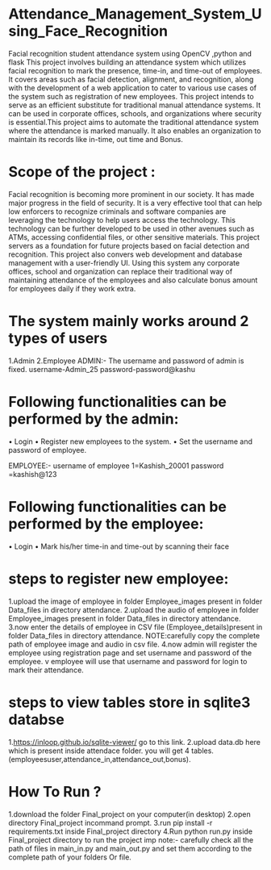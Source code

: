 # Attendance_Management_System_Using_Face_Recognition
Facial recognition student attendance system using OpenCV ,python and flask This project involves building an attendance system which utilizes facial recognition to mark the presence, time-in, and time-out of employees. It covers areas such as facial detection, alignment, and recognition, along with the development of a web application to cater to various use cases of the system such as registration of new employees. This project intends to serve as an efficient substitute for traditional manual attendance systems. It can be used in corporate offices, schools, and organizations where security is essential.This project aims to automate the traditional attendance system where the attendance is marked manually. It also enables an organization to maintain its records like in-time, out time and Bonus.

# Scope of the project :
Facial recognition is becoming more prominent in our society. It has made major progress in the field of security. It is a very effective tool that can help low enforcers to recognize criminals and software companies are leveraging the technology to help users access the technology. This technology can be further developed to be used in other avenues such as ATMs, accessing confidential files, or other sensitive materials. This project servers as a foundation for future projects based on facial detection and recognition. This project also convers web development and database management with a user-friendly UI. Using this system any corporate offices, school and organization can replace their traditional way of maintaining attendance of the employees and also calculate bonus amount for employees daily if they work extra.

# The system mainly works around 2 types of users
1.Admin
2.Employee
ADMIN:-
The username and password of admin is fixed.
username-Admin_25
password-password@kashu

# Following functionalities can be performed by the admin:
• Login
• Register new employees to the system.
• Set the username and password of employee.

EMPLOYEE:-
username of employee 1=Kashish_20001
password =kashish@123

# Following functionalities can be performed by the employee:
• Login
• Mark his/her time-in and time-out by scanning their face

# steps to register new employee:
1.upload the image of employee in folder Employee_images present in folder Data_files in directory attendance.
2.upload the audio of employee in folder Employee_images present in folder Data_files in directory attendance.
3.now enter the details of employee in CSV file (Employee_details)present in folder Data_files in directory attendance.
NOTE:carefully copy the complete path of employee image and audio in csv file.
4.now admin will register the employee using registration page and set username and password of the employee. v employee will use that username and password for login to mark their attendance.

# steps to view tables store in sqlite3 databse
1.https://inloop.github.io/sqlite-viewer/ go to this link.
2.upload data.db here which is present inside attendace folder. you will get 4 tables.(employeesuser,attendance_in,attendance_out,bonus).

# How To Run ?
1.download the folder Final_project on your computer(in desktop)
2.open directory Final_project incommand prompt.
3.run pip install -r requirements.txt inside Final_project directory
4.Run python run.py inside Final_project directory to run the project
imp note:- carefully check all the path of files in main_in.py and main_out.py and set them according to the complete path of your folders Or file.
